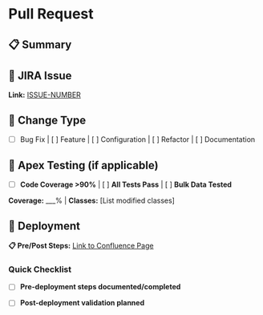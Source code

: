 # Pull Request

## 📋 Summary
<!-- Brief description of changes -->

## 🎫 JIRA Issue
**Link:** [ISSUE-NUMBER](https://lumen.atlassian.net/jira/software/c/projects/EDPEST/ISSUE-NUMBER)

## 🚀 Change Type
- [ ] Bug Fix | [ ] Feature | [ ] Configuration | [ ] Refactor | [ ] Documentation

## 🧪 Apex Testing (if applicable)
- [ ] **Code Coverage >90%** | [ ] **All Tests Pass** | [ ] **Bulk Data Tested**

**Coverage:** ___% | **Classes:** [List modified classes]

## 🚢 Deployment
**📋 Pre/Post Steps:** [Link to Confluence Page](https://lumen.atlassian.net/wiki/spaces/EDPEST)

### Quick Checklist
- [ ] **Pre-deployment steps documented/completed**
- [ ] **Post-deployment validation planned**


